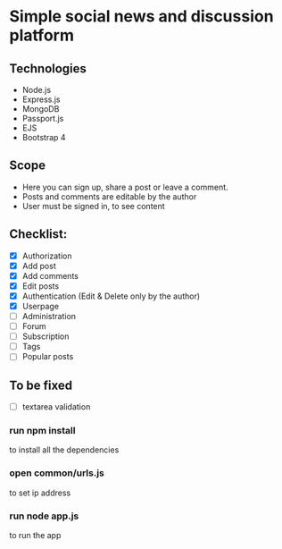 # Simple social news and discussion platform

## Technologies
* Node.js
* Express.js
* MongoDB
* Passport.js
* EJS
* Bootstrap 4

## Scope
* Here you can sign up, share a post or leave a comment.
* Posts and comments are editable by the author
* User must be signed in, to see content

## Checklist:
- [x] Authorization
- [x] Add post
- [x] Add comments
- [x] Edit posts
- [x] Authentication (Edit & Delete only by the author)
- [x] Userpage
- [ ] Administration
- [ ] Forum
- [ ] Subscription
- [ ] Tags
- [ ] Popular posts

## To be fixed
- [ ] textarea validation


### run npm install
to install all the dependencies

### open common/urls.js
to set ip address

### run node app.js
to run the app
